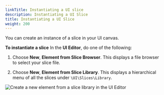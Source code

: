 ```yaml
---
linkTitle: Instantiating a UI slice
description: Instantiating a UI Slice
title: Instantiating a UI Slice
weight: 200
---
```


You can create an instance of a slice in your UI canvas.

**To instantiate a slice**
In the **UI Editor**, do one of the following:

1. Choose **New**, **Element from Slice Browser**. This displays a file browser to select your slice file.

1. Choose **New**, **Element from Slice Library**. This displays a hierarchical menu of all the slices under `\UI\Slices\Library`.

![Create a new element from a slice library in the UI Editor](/images/user-guide/interactivity/user-interface/editor/element-from-slice-library.png)
